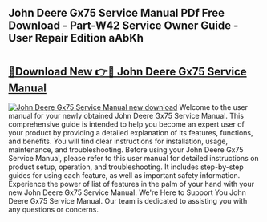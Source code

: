 ## John Deere Gx75 Service Manual PDf Free Download - Part-W42 Service Owner Guide - User Repair Edition aAbKh

# <h2><a href="http://bc95864.oget.top/?id=John+Deere+Gx75+Service+Manual">🔗Download New 👉🔴 John Deere Gx75 Service Manual</a></h2>

[![John Deere Gx75 Service Manual new download](https://i.imgur.com/5g1atiW.png)](http://bc95864.oget.top/?id=John+Deere+Gx75+Service+Manual)
Welcome to the user manual for your newly obtained John Deere Gx75 Service Manual. This comprehensive guide is intended to help you become an expert user of your product by providing a detailed explanation of its features, functions, and benefits. You will find clear instructions for installation, usage, maintenance, and troubleshooting. Before using your John Deere Gx75 Service Manual, please refer to this user manual for detailed instructions on product setup, operation, and troubleshooting. It includes step-by-step guides for using each feature, as well as important safety information. Experience the power of list of features in the palm of your hand with your new John Deere Gx75 Service Manual. We're Here to Support You John Deere Gx75 Service Manual. Our team is dedicated to assisting you with any questions or concerns.
